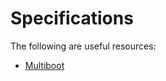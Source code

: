 Specifications
==============

The following are useful resources:

- [Multiboot]

[Multiboot]: https://www.gnu.org/software/grub/manual/multiboot/multiboot.html
